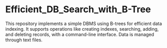 # Efficient_DB_Search_with_B-Tree
This repository implements a simple DBMS using B-trees for efficient data indexing. It supports operations like creating indexes, searching, adding, and deleting records, with a command-line interface. Data is managed through text files.
